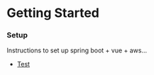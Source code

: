 # Getting Started

### Setup

Instructions to set up spring boot + vue + aws...

* [Test](https://docs.gradle.org)
